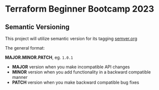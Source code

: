 # Terraform Beginner Bootcamp 2023  

## Semantic Versioning

This project will utilize semantic version for its tagging
[semver.org](https://semver.org)

The general format:

**MAJOR.MINOR.PATCH**, eg. `1.0.1`

- **MAJOR** version when you make incompatible API changes
- **MINOR** version when you add functionality in a backward compatible manner
- **PATCH** version when you make backward compatible bug fixes